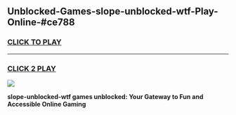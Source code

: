 
## Unblocked-Games-slope-unblocked-wtf-Play-Online-#ce788
<h3>
<a href="https://premium.freeplayer.one?title=slope-unblocked-wtf&ref=24F">CLICK TO PLAY</a></h3>
<hr>

<h3>
<a href="https://premium.freeplayer.one?title=slope-unblocked-wtf&ref=24F">CLICK 2 PLAY</a>
  
</h3>

<a href="https://premium.freeplayer.one?title=slope-unblocked-wtf&ref=24F/"><img src="https://clearcache.store/games.png"></a>


**slope-unblocked-wtf games unblocked: Your Gateway to Fun and Accessible Online Gaming**
